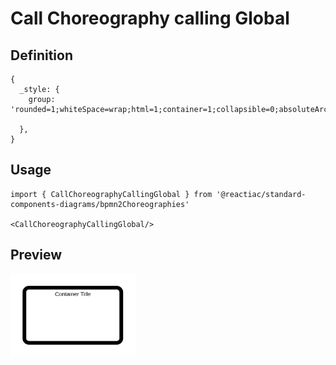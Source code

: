 # Call Choreography calling Global

## Definition

```
{
  _style: {
    group: 'rounded=1;whiteSpace=wrap;html=1;container=1;collapsible=0;absoluteArcSize=1;arcSize=20;childLayout=stackLayout;horizontal=1;horizontalStack=0;resizeParent=1;resizeParentMax=0;resizeLast=0;strokeWidth=8;',
    
  },
}
```

## Usage

```
import { CallChoreographyCallingGlobal } from '@reactiac/standard-components-diagrams/bpmn2Choreographies'

<CallChoreographyCallingGlobal/>
```

## Preview

<img src="./call-choreography-calling-global.png" width="200"/>
